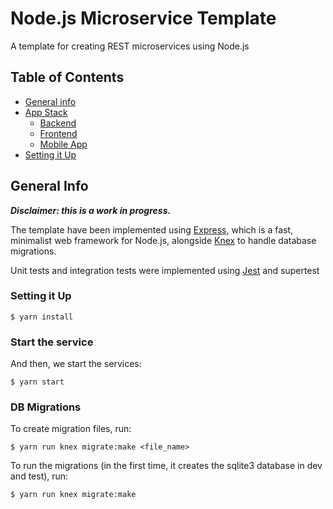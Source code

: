 # Node.js Microservice Template

A template for creating REST microservices using Node.js

## Table of Contents
* [General info](#general-info)
* [App Stack](#app-stack)
  * [Backend](#backend)
  * [Frontend](#frontend)
  * [Mobile App](#mobile-app)
* [Setting it Up](#setting-it-up)

## General Info
**_Disclaimer: this is a work in progress._**

The template have been implemented using [Express](https://expressjs.com), which is a fast, minimalist web framework for Node.js, alongside [Knex](https://knexjs.org) to handle database migrations.

Unit tests and integration tests were implemented using [Jest](https://jestjs.io) and supertest

### Setting it Up
```
$ yarn install
```

### Start the service
And then, we start the services:

```
$ yarn start
```

### DB Migrations
To create migration files, run:
```
$ yarn run knex migrate:make <file_name>
```

To run the migrations (in the first time, it creates the sqlite3 database in dev and test), run:
```
$ yarn run knex migrate:make
```